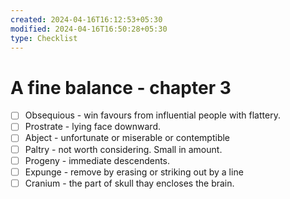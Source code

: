 ```yaml
---
created: 2024-04-16T16:12:53+05:30
modified: 2024-04-16T16:50:28+05:30
type: Checklist
---
```


# A fine balance - chapter 3

- [ ] Obsequious - win favours from influential people with flattery.
- [ ] Prostrate - lying face downward.
- [ ] Abject - unfortunate or miserable or contemptible
- [ ] Paltry - not worth considering. Small in amount.
- [ ] Progeny - immediate descendents.
- [ ] Expunge - remove by erasing or striking out by a line
- [ ] Cranium - the part of skull thay encloses the brain.
